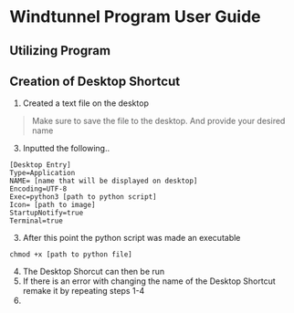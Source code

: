 # Windtunnel Program User Guide

## Utilizing Program

## Creation of Desktop Shortcut
1. Created a text file on the desktop 
> Make sure to save the file to the desktop. And provide your desired name
3. Inputted the following..
```
[Desktop Entry]
Type=Application
NAME= [name that will be displayed on desktop]
Encoding=UTF-8
Exec=python3 [path to python script]
Icon= [path to image]
StartupNotify=true
Terminal=true
```
3. After this point the python script was made an executable
```
chmod +x [path to python file]
```
4. The Desktop Shorcut can then be run 
5. If there is an error with changing the name of the Desktop Shortcut remake it by repeating steps 1-4
6. 
